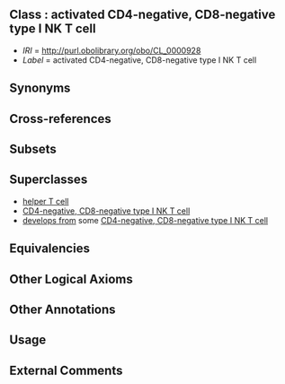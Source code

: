 
## Class : activated CD4-negative, CD8-negative type I NK T cell

 * *IRI* = http://purl.obolibrary.org/obo/CL_0000928
 * *Label* = activated CD4-negative, CD8-negative type I NK T cell

## Synonyms


## Cross-references


## Subsets


## Superclasses

 * [helper T cell](../../CL/12/CL_0000912.md)
 * [CD4-negative, CD8-negative type I NK T cell](../../CL/24/CL_0000924.md)
 * [develops from](../../RO/02/RO_0002202.md) some [CD4-negative, CD8-negative type I NK T cell](../../CL/24/CL_0000924.md)

## Equivalencies


## Other Logical Axioms


## Other Annotations


## Usage


## External Comments

